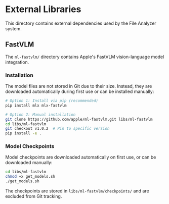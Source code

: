 # External Libraries

This directory contains external dependencies used by the File Analyzer system.

## FastVLM

The `ml-fastvlm/` directory contains Apple's FastVLM vision-language model integration.

### Installation

The model files are not stored in Git due to their size. Instead, they are downloaded 
automatically during first use or can be installed manually:

```bash
# Option 1: Install via pip (recommended)
pip install mlx mlx-fastvlm

# Option 2: Manual installation
git clone https://github.com/apple/ml-fastvlm.git libs/ml-fastvlm
cd libs/ml-fastvlm
git checkout v1.0.2  # Pin to specific version
pip install -e .
```

### Model Checkpoints

Model checkpoints are downloaded automatically on first use, or can be downloaded manually:

```bash
cd libs/ml-fastvlm
chmod +x get_models.sh
./get_models.sh
```

The checkpoints are stored in `libs/ml-fastvlm/checkpoints/` and are excluded from Git tracking.